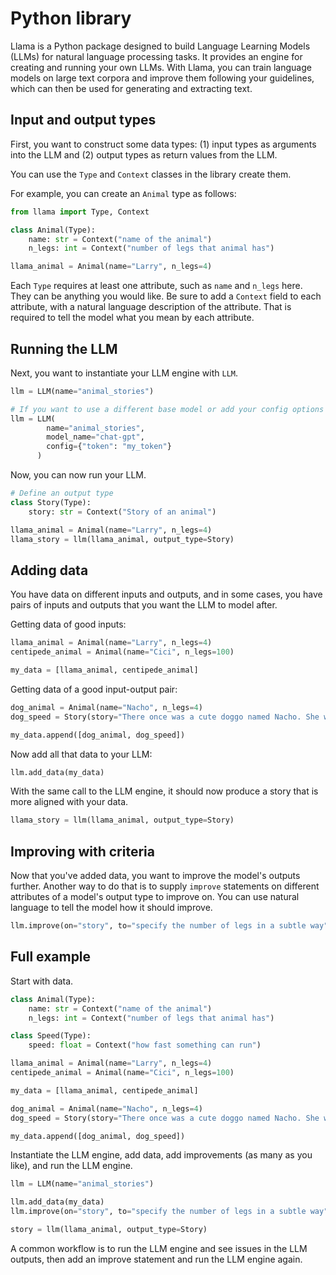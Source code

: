 # Python library

Llama is a Python package designed to build Language Learning Models (LLMs) for natural language processing tasks. It provides an engine for creating and running your own LLMs. With Llama, you can train language models on large text corpora and improve them following your guidelines, which can then be used for generating and extracting text.

## Input and output types

First, you want to construct some data types: (1) input types as arguments into the LLM and (2) output types as return values from the LLM.

You can use the `Type` and `Context` classes in the library create them.

For example, you can create an `Animal` type as follows:

```python
from llama import Type, Context

class Animal(Type):
    name: str = Context("name of the animal")
    n_legs: int = Context("number of legs that animal has")

llama_animal = Animal(name="Larry", n_legs=4)
```

Each `Type` requires at least one attribute, such as `name` and `n_legs` here. They can be anything you would like. Be sure to add a `Context` field to each attribute, with a natural language description of the attribute. That is required to tell the model what you mean by each attribute.

## Running the LLM

Next, you want to instantiate your LLM engine with `LLM`.

```python
llm = LLM(name="animal_stories")

# If you want to use a different base model or add your config options here
llm = LLM(
        name="animal_stories",
        model_name="chat-gpt",
        config={"token": "my_token"}
      )
```

Now, you can now run your LLM.

```python
# Define an output type
class Story(Type):
    story: str = Context("Story of an animal")

llama_animal = Animal(name="Larry", n_legs=4)
llama_story = llm(llama_animal, output_type=Story)
```

## Adding data

You have data on different inputs and outputs, and in some cases, you have pairs of inputs and outputs that you want the LLM to model after.

Getting data of good inputs:
```python
llama_animal = Animal(name="Larry", n_legs=4)
centipede_animal = Animal(name="Cici", n_legs=100)

my_data = [llama_animal, centipede_animal]
```

Getting data of a good input-output pair:
```python
dog_animal = Animal(name="Nacho", n_legs=4)
dog_speed = Story(story="There once was a cute doggo named Nacho. She was a golden retriever who liked to run. All four of her paws were adorable.")

my_data.append([dog_animal, dog_speed])
```

Now add all that data to your LLM:
```python
llm.add_data(my_data)
```

With the same call to the LLM engine, it should now produce a story that is more aligned with your data.
```python
llama_story = llm(llama_animal, output_type=Story)
```

## Improving with criteria

Now that you've added data, you want to improve the model's outputs further. Another way to do that is to supply `improve` statements on different attributes of a model's output type to improve on. You can use natural language to tell the model how it should improve.

```python
llm.improve(on="story", to="specify the number of legs in a subtle way")
```

## Full example

Start with data.

```python
class Animal(Type):
    name: str = Context("name of the animal")
    n_legs: int = Context("number of legs that animal has")

class Speed(Type):
    speed: float = Context("how fast something can run")

llama_animal = Animal(name="Larry", n_legs=4)
centipede_animal = Animal(name="Cici", n_legs=100)

my_data = [llama_animal, centipede_animal]

dog_animal = Animal(name="Nacho", n_legs=4)
dog_speed = Story(story="There once was a cute doggo named Nacho. She was a golden retriever who liked to run. All four of her paws were adorable.")

my_data.append([dog_animal, dog_speed])
```

Instantiate the LLM engine, add data, add improvements (as many as you like), and run the LLM engine.

```python
llm = LLM(name="animal_stories")

llm.add_data(my_data)
llm.improve(on="story", to="specify the number of legs in a subtle way")

story = llm(llama_animal, output_type=Story)
```

A common workflow is to run the LLM engine and see issues in the LLM outputs, then add an improve statement and run the LLM engine again.